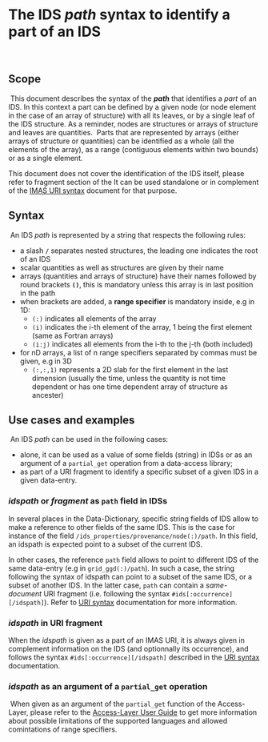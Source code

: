 # The IDS *path* syntax to identify a part of an IDS
​
## Scope
​
This document describes the syntax of the ***path*** that identifies a *part* of an IDS.
In this context a part can be defined by a given node (or node element in the case of an array of structure) 
with all its leaves, or by a single leaf of the IDS structure. As a reminder, nodes are structures or arrays 
of structure and leaves are quantities. 
​
Parts that are represented by arrays (either arrays of structure or quantities) can be identified
as a whole (all the elements of the array), as a range (contiguous elements within two bounds) or 
as a single element.

This document does not cover the identification of the IDS itself, please refer to fragment section 
of the It can be used standalone or in complement of the [IMAS URI syntax](IMAS-URI-scheme.md) document
for that purpose.
​
​
## Syntax
​
An IDS *path* is represented by a string that respects the following rules:
​
- a slash **`/`** separates nested structures, the leading one indicates the root of an IDS
- scalar quantities as well as structures are given by their name
- arrays (quantities and arrays of structure) have their names followed by round brackets **`()`**, this is mandatory unless this array is in last position in the path 
- when brackets are added, a **range specifier** is mandatory inside, e.g in 1D:
	+ `(:)` indicates all elements of the array
	+ `(i)` indicates the i-th element of the array, 1 being the first element (same as Fortran arrays)
	+ `(i:j)` indicates all elements from the i-th to the j-th (both included)
- for nD arrays, a list of n range specifiers separated by commas must be given, e.g in 3D 
	+ `(:,:,1)` represents a 2D slab for the first element in the last dimension (usually the time, unless the quantity is 
	not time dependent or has one time dependent array of structure as ancester)
​
​
## Use cases and examples
​
An IDS *path* can be used in the following cases: 

- alone, it can be used as a value of some fields (string) in IDSs or as an argument of a `partial_get` operation from a data-access library;
- as part of a URI fragment to identify a specific subset of a given IDS in a given data-entry.
​
### *idspath* or *fragment* as `path` field in IDSs

In several places in the Data-Dictionary, specific string fields of IDS allow to make a reference to other fields of the same IDS. 
This is the case for instance of the field `/ids_properties/provenance/node(:)/path`. In this field, an idspath is expected point 
to a subset of the current IDS.

In other cases, the reference `path` field allows to point to different IDS of the same data-entry (e.g in `grid_ggd(:)/path`). 
In such a case, the string following the syntax of idspath can point to a subset of the same IDS, or a subset of another IDS.
In the latter case, `path` can contain a *same-document* URI fragment (i.e. following the syntax `#ids[:occurrence][/idspath]`). 
Refer to [URI syntax](IMAS-URI-scheme.md) documentation for more information.

### *idspath* in URI fragment

When the *idspath* is given as a part of an IMAS URI, it is always given in complement information on the IDS (and optionnally its occurrence), 
and follows the syntax `#ids[:occurrence][/idspath]` described in the [URI syntax](IMAS-URI-scheme.md) documentation. 

### *idspath* as an argument of a `partial_get` operation
​
When given as an argument of the `partial_get` function of the Access-Layer, please refer to the [Access-Layer User Guide](https://user.iter.org/?uid=YSQENW&action=get_document) 
to get more information about possible limitations of the supported languages and allowed comintations of range specifiers.
​
​
